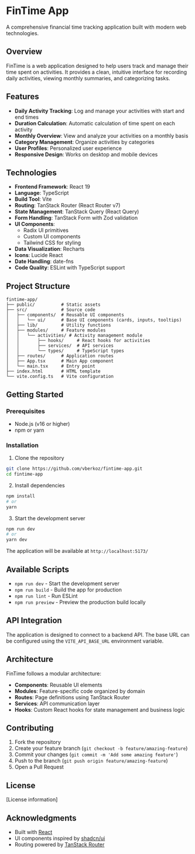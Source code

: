  
# FinTime App

A comprehensive financial time tracking application built with modern web technologies.

## Overview

FinTime is a web application designed to help users track and manage their time spent on activities. It provides a clean, intuitive interface for recording daily activities, viewing monthly summaries, and categorizing tasks.

## Features

- **Daily Activity Tracking**: Log and manage your activities with start and end times
- **Duration Calculation**: Automatic calculation of time spent on each activity
- **Monthly Overview**: View and analyze your activities on a monthly basis
- **Category Management**: Organize activities by categories
- **User Profiles**: Personalized user experience
- **Responsive Design**: Works on desktop and mobile devices

## Technologies

- **Frontend Framework**: React 19
- **Language**: TypeScript
- **Build Tool**: Vite
- **Routing**: TanStack Router (React Router v7)
- **State Management**: TanStack Query (React Query)
- **Form Handling**: TanStack Form with Zod validation
- **UI Components**: 
  - Radix UI primitives
  - Custom UI components
  - Tailwind CSS for styling
- **Data Visualization**: Recharts
- **Icons**: Lucide React
- **Date Handling**: date-fns
- **Code Quality**: ESLint with TypeScript support

## Project Structure

```
fintime-app/
├── public/          # Static assets
├── src/             # Source code
│   ├── components/  # Reusable UI components
│   │   └── ui/      # Base UI components (cards, inputs, tooltips)
│   ├── lib/         # Utility functions
│   ├── modules/     # Feature modules
│   │   └── activities/ # Activity management module
│   │       ├── hooks/     # React hooks for activities
│   │       ├── services/  # API services
│   │       └── types/     # TypeScript types
│   ├── routes/      # Application routes
│   ├── App.tsx      # Main App component
│   └── main.tsx     # Entry point
├── index.html       # HTML template
└── vite.config.ts   # Vite configuration
```

## Getting Started

### Prerequisites

- Node.js (v16 or higher)
- npm or yarn

### Installation

1. Clone the repository
```bash
git clone https://github.com/vberkoz/fintime-app.git
cd fintime-app
```

2. Install dependencies
```bash
npm install
# or
yarn
```

3. Start the development server
```bash
npm run dev
# or
yarn dev
```

The application will be available at `http://localhost:5173/`

## Available Scripts

- `npm run dev` - Start the development server
- `npm run build` - Build the app for production
- `npm run lint` - Run ESLint
- `npm run preview` - Preview the production build locally

## API Integration

The application is designed to connect to a backend API. The base URL can be configured using the `VITE_API_BASE_URL` environment variable.

## Architecture

FinTime follows a modular architecture:

- **Components**: Reusable UI elements
- **Modules**: Feature-specific code organized by domain
- **Routes**: Page definitions using TanStack Router
- **Services**: API communication layer
- **Hooks**: Custom React hooks for state management and business logic

## Contributing

1. Fork the repository
2. Create your feature branch (`git checkout -b feature/amazing-feature`)
3. Commit your changes (`git commit -m 'Add some amazing feature'`)
4. Push to the branch (`git push origin feature/amazing-feature`)
5. Open a Pull Request

## License

[License information]

## Acknowledgments

- Built with [React](https://react.dev/)
- UI components inspired by [shadcn/ui](https://ui.shadcn.com/)
- Routing powered by [TanStack Router](https://tanstack.com/router)